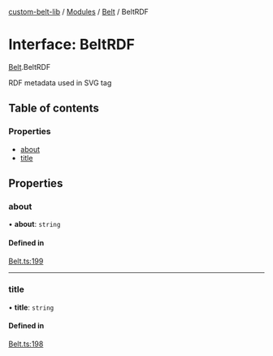 [custom-belt-lib](../README.md) / [Modules](../modules.md) / [Belt](../modules/Belt.md) / BeltRDF

# Interface: BeltRDF

[Belt](../modules/Belt.md).BeltRDF

RDF metadata used in SVG tag

## Table of contents

### Properties

- [about](Belt.BeltRDF.md#about)
- [title](Belt.BeltRDF.md#title)

## Properties

### about

• **about**: `string`

#### Defined in

[Belt.ts:199](https://github.com/jeffholst/custom-belt/blob/332743c/packages/custom-belt-lib/src/Belt.ts#L199)

___

### title

• **title**: `string`

#### Defined in

[Belt.ts:198](https://github.com/jeffholst/custom-belt/blob/332743c/packages/custom-belt-lib/src/Belt.ts#L198)
